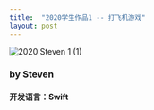 ```yaml
---
title:  "2020学生作品1 -- 打飞机游戏"
layout: post
---
```


![2020 Steven 1 (1)](https://user-images.githubusercontent.com/105401427/173987485-3881fa40-321d-427d-a9bd-8831051a2cc9.gif)

<h3>by Steven</h3>
<h4>开发语言：Swift</h4>

